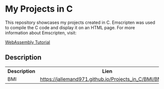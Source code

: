 <h1>My Projects in C</h1>
This repository showcases my projects created in C.
Emscripten was used to compile the C code and display it on an HTML page. For more information about Emscripten, visit:

<a href="https://www.youtube.com/watch?v=_8T9T6MQ1fU&list=PLysLvOneEETPM_YbEyZcJ35_3pSdrj33O">WebAssembly Tutorial</a>

<h2>Description</h2>

  <table align="center">
  <tr>
    <th>Description</th>
    <th>Lien</th>
  </tr>
  <tr>
    <td>BMI</td>
    <td><a href="https://jallemand971.github.io/Projects_in_C/BMI/BMI.html">https://jallemand971.github.io/Projects_in_C/BMI/BMI.html</a></td>
  </tr>

